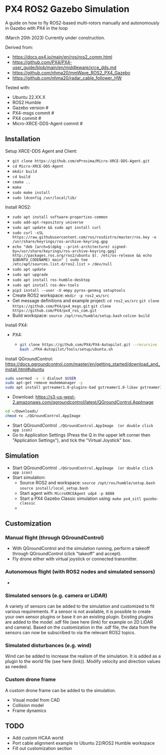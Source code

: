 # PX4 ROS2 Gazebo Simulation
A guide on how to fly ROS2-based multi-rotors manually and autonomously in Gazebo with PX4 in the loop

(March 20th 2023) Currently under construction.

Derived from: 
- https://docs.px4.io/main/en/ros/ros2_comm.html
- https://github.com/PX4/PX4-user_guide/blob/main/en/middleware/xrce_dds.md
- https://github.com/nhma20/mmWave_ROS2_PX4_Gazebo
- https://github.com/nhma20/radar_cable_follower_HW

Tested with:
- Ubuntu 22.XX.X
- ROS2 Humble
- Gazebo version #
- PX4-msgs commit #
- PX4 commit #
- Micro-XRCE-DDS-Agent commit #

## Installation

Setup XRCE-DDS Agent and Client:
  - `git clone https://github.com/eProsima/Micro-XRCE-DDS-Agent.git`
  - `cd Micro-XRCE-DDS-Agent`
  - `mkdir build`
  - `cd build`
  - `cmake ..`
  - `make`
  - `sudo make install`
  - `sudo ldconfig /usr/local/lib/`
     
     
Install ROS2:
  - `sudo apt install software-properties-common`
  - `sudo add-apt-repository universe`
  - `sudo apt update && sudo apt install curl`
  - `sudo curl -sSL https://raw.githubusercontent.com/ros/rosdistro/master/ros.key -o /usr/share/keyrings/ros-archive-keyring.gpg`
  - `echo "deb [arch=$(dpkg --print-architecture) signed-by=/usr/share/keyrings/ros-archive-keyring.gpg] http://packages.ros.org/ros2/ubuntu $(. /etc/os-release && echo $UBUNTU_CODENAME) main" | sudo tee /etc/apt/sources.list.d/ros2.list > /dev/null`
  - `sudo apt update`
  - `sudo apt upgrade`
  - `sudo apt install ros-humble-desktop`
  - `sudo apt install ros-dev-tools`
  - `pip3 install --user -U empy pyros-genmsg setuptools`
  - Create ROS2 workspace:
  `mkdir -p ros2_ws/src`
  - Get message definitions and example project:
  `cd ros2_ws/src`
  `git clone https://github.com/PX4/px4_msgs.git`
  `git clone https://github.com/PX4/px4_ros_com.git`
  - Build workspace:
  `source /opt/ros/humble/setup.bash`
  `colcon build`
  
  
Install PX4: 
  - PX4:
    - ```sh
      git clone https://github.com/PX4/PX4-Autopilot.git --recursive
      bash ./PX4-Autopilot/Tools/setup/ubuntu.sh
      ```
  
  
Install QGroundControl:
https://docs.qgroundcontrol.com/master/en/getting_started/download_and_install.html#ubuntu
```sh
sudo usermod -a -G dialout $USER
sudo apt-get remove modemmanager -y
sudo apt install gstreamer1.0-plugins-bad gstreamer1.0-libav gstreamer1.0-gl -y
```
- Download: https://s3-us-west-2.amazonaws.com/qgroundcontrol/latest/QGroundControl.AppImage
```sh
cd ~/Downloads/
chmod +x ./QGroundControl.AppImage
   ```
- Start QGroundControl
`./QGroundControl.AppImage  (or double click app icon)`
- Go to Application Settings (Press the Q in the upper left corner then "Application Settings"), and tick the "Virtual Joystick" box.

  
## Simulation
  
- Start QGroundControl
`./QGroundControl.AppImage  (or double click app icon)`
- Start simulation:
  - Source ROS2 and workspace:
  `source /opt/ros/humble/setup.bash`
  `source install/local_setup.bash`
  - Start agent with:
  `MicroXRCEAgent udp4 -p 8888`
  - Start a PX4 Gazebo Classic simulation using:
  `make px4_sitl gazebo-classic`
  - 
  
  
## Customization

### Manual flight (through QGroundControl)
- With QGroundControl and the simulation running, perform a takeoff through QGroundControl (click "takeoff" and accept).
- Fly drone either with virtual joystick or connected transmitter.

### Autonomous flight (with ROS2 nodes and simulated sensors)
- 

### Simulated sensors (e.g. camera or LiDAR)
A variety of sensors can be added to the simulation and customized to fit various requirements. If a sensor is not available, it is possible to create your own sensor plugins or base it on an existing plugin.
Existing plugins are added to the model .sdf file (see here (link) for example on 2D LiDAR and camera). Based on the customization in the .sdf file, the data from the sensors can now be subscribed to via the relevant ROS2 topics.

### Simulated disturbances (e.g. wind)
Wind can be added to increase the realism of the simulation. It is added as a plugin to the world file (see here (link)). Modify velocity and direction values as needed.

### Custom drone frame
A custom drone frame can be added to the simulation. 
- Visual model from CAD
- Collision model
- Frame dynamics

## TODO
- Add custom HCAA world
- Port cable alignment example to Ubuntu 22/ROS2 Humble workspace
- Fill out customization section
